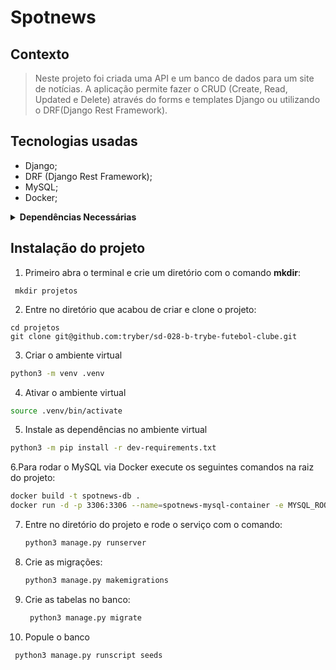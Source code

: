 # Spotnews

## Contexto

> Neste projeto foi criada uma API e um banco de dados para um site de notícias. A aplicação permite fazer o CRUD (Create, Read, Updated e Delete) através do forms e templates Django ou utilizando o DRF(Django Rest Framework).

## Tecnologias usadas

- Django;
- DRF (Django Rest Framework);
- MySQL;
- Docker;

  
<details>
  <summary><strong>Dependências Necessárias</strong></summary><br />
1. Este projeto usa dependências que não são funcionais em todas as versões do Python. Por isso, recomendamos que seu Python esteja na versão `3.10.0` ou superior. Você pode usar o `Pyenv`, basta seguir nosso tutorial sobre [instalação e uso do Pyenv](https://app.betrybe.com/learn/course/5e938f69-6e32-43b3-9685-c936530fd326/module/f04cdb21-382e-4588-8950-3b1a29afd2dd/section/aa76abc8-b842-40d9-b5cc-baa960952129/lesson/0fe67ea0-1046-4b55-a37c-44afcfa9ed0a).
  
> ⚠️ **ATENÇÃO: NUNCA REMOVA VERSÕES ANTIGAS INSTALADAS DO PYTHON. SEU SISTEMA OPERACIONAL PODE DEPENDER DELAS!** ⚠️

2. Para conseguir instalar a dependência `mysqlclient` você precisa garantir a existência de algumas bibliotecas no seu sistema operacional:

- **Debian/Ubuntu**
```bash
sudo apt-get install python3-dev default-libmysqlclient-dev build-essential pkg-config
```

- **Mac**
```bash
brew install mysql pkg-config
```
</details>

## Instalação do projeto

1. Primeiro abra o terminal e crie um diretório com o comando <strong>mkdir</strong>:
``` 
 mkdir projetos
```

2. Entre no diretório que acabou de criar e clone o projeto:
``` 
cd projetos
git clone git@github.com:tryber/sd-028-b-trybe-futebol-clube.git
```

3. Criar o ambiente virtual

```bash
python3 -m venv .venv
```

4. Ativar o ambiente virtual

```bash
source .venv/bin/activate
```

5. Instale as dependências no ambiente virtual

```bash
python3 -m pip install -r dev-requirements.txt
```

6.Para rodar o MySQL via Docker execute os seguintes comandos na raiz do projeto:

  ```bash
  docker build -t spotnews-db .
  docker run -d -p 3306:3306 --name=spotnews-mysql-container -e MYSQL_ROOT_PASSWORD=password -e MYSQL_DATABASE=spotnews_database spotnews-db
  ```

7. Entre no diretório do projeto e rode o serviço com o comando:

    ```bash
    python3 manage.py runserver
    ```
    
8. Crie as migrações:
   
    ```bash
    python3 manage.py makemigrations
    ```

9. Crie as tabelas no banco:
    
   ```bash
    python3 manage.py migrate
   ```
   
11. Popule o banco
    
   ```bash
    python3 manage.py runscript seeds
   ```
   
